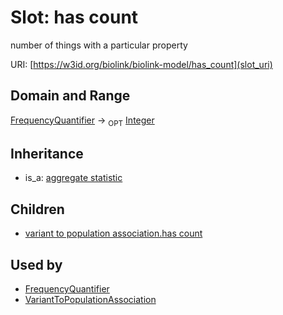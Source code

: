 # Slot: has count


number of things with a particular property

URI: [https://w3id.org/biolink/biolink-model/has_count](slot_uri)
## Domain and Range

[FrequencyQuantifier](FrequencyQuantifier.md) ->  <sub>OPT</sub> [Integer](Integer.md)
## Inheritance

 *  is_a: [aggregate statistic](aggregate_statistic.md)
## Children

 *  [variant to population association.has count](variant_to_population_association_has_count.md)
## Used by

 * [FrequencyQuantifier](FrequencyQuantifier.md)
 * [VariantToPopulationAssociation](VariantToPopulationAssociation.md)
